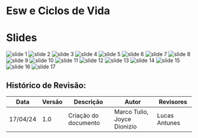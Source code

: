 # Esw e Ciclos de Vida

# Slides 
![slide 1](assets/1.png)
![slide 2](assets/2.png)
![slide 3](assets/3.png)
![slide 4](assets/4.png)
![slide 5](assets/5.png)
![slide 6](assets/6.png)
![slide 7](assets/7.png)
![slide 8](assets/8.png)
![slide 9](assets/9.png)
![slide 10](assets/10.png)
![slide 11](assets/11.png)
![slide 12](assets/12.png)
![slide 13](assets/13.png)
![slide 14](assets/14.png)
![slide 15](assets/15.png)
![slide 16](assets/16.png)
![slide 17](assets/17.png)

## Histórico de Revisão:
Data | Versão | Descrição | Autor | Revisores 
---- | ------ | --------- | ----- | ---------
17/04/24 | 1.0 | Criação do documento | Marco Tulio, Joyce Dionizio | Lucas Antunes